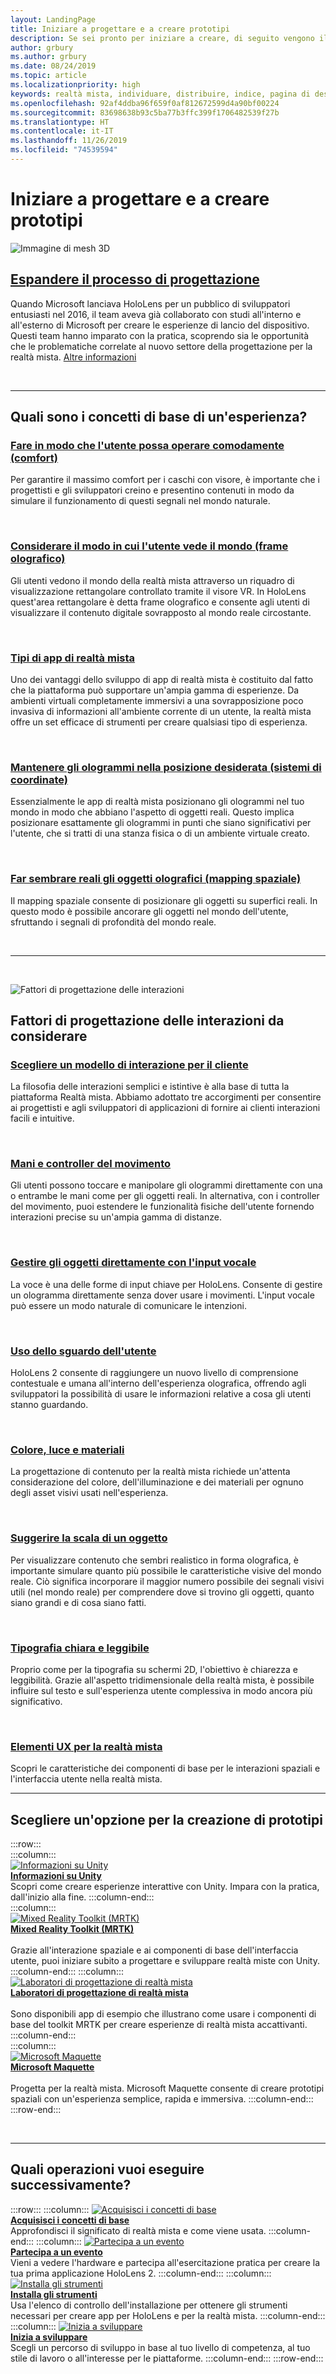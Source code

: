 ```yaml
---
layout: LandingPage
title: Iniziare a progettare e a creare prototipi
description: Se sei pronto per iniziare a creare, di seguito vengono illustrati i concetti di base che ti serviranno per iniziare a progettare e a creare prototipi.
author: grbury
ms.author: grbury
ms.date: 08/24/2019
ms.topic: article
ms.localizationpriority: high
keywords: realtà mista, individuare, distribuire, indice, pagina di destinazione, progettazione, sviluppo, esercitazioni, app di esempio, nozioni di base, case study, risorse, guide pratiche per HoloLens, progetti open source, concetti di base, interazione
ms.openlocfilehash: 92af4ddba96f659f0af812672599d4a90bf00224
ms.sourcegitcommit: 83698638b93c5ba77b3ffc399f1706482539f27b
ms.translationtype: HT
ms.contentlocale: it-IT
ms.lasthandoff: 11/26/2019
ms.locfileid: "74539594"
---
```

# <a name="start-designing-and-prototyping"></a>Iniziare a progettare e a creare prototipi


![Immagine di mesh 3D](images/03_Design.png)

## <a name="expand-your-design-processcase-study-expanding-the-design-process-for-mixed-realitymd"></a>[Espandere il processo di progettazione](case-study-expanding-the-design-process-for-mixed-reality.md)

Quando Microsoft lanciava HoloLens per un pubblico di sviluppatori entusiasti nel 2016, il team aveva già collaborato con studi all'interno e all'esterno di Microsoft per creare le esperienze di lancio del dispositivo. Questi team hanno imparato con la pratica, scoprendo sia le opportunità che le problematiche correlate al nuovo settore della progettazione per la realtà mista. [Altre informazioni](case-study-expanding-the-design-process-for-mixed-reality.md)

<br>

---

## <a name="what-are-the-core-concepts-of-an-experience"></a>Quali sono i concetti di base di un'esperienza?

### <a name="keep-the-user-comfortable---comfortcomfortmd"></a>[Fare in modo che l'utente possa operare comodamente (comfort)](comfort.md)
Per garantire il massimo comfort per i caschi con visore, è importante che i progettisti e gli sviluppatori creino e presentino contenuti in modo da simulare il funzionamento di questi segnali nel mondo naturale.

<br>

### <a name="consider-how-the-user-sees-the-world---holographic-frameholographic-framemd"></a>[Considerare il modo in cui l'utente vede il mondo (frame olografico)](holographic-frame.md)
Gli utenti vedono il mondo della realtà mista attraverso un riquadro di visualizzazione rettangolare controllato tramite il visore VR. In HoloLens quest'area rettangolare è detta frame olografico e consente agli utenti di visualizzare il contenuto digitale sovrapposto al mondo reale circostante.

<br>

### <a name="types-of-mixed-reality-appstypes-of-mixed-reality-appsmd"></a>[Tipi di app di realtà mista](types-of-mixed-reality-apps.md)
Uno dei vantaggi dello sviluppo di app di realtà mista è costituito dal fatto che la piattaforma può supportare un'ampia gamma di esperienze. Da ambienti virtuali completamente immersivi a una sovrapposizione poco invasiva di informazioni all'ambiente corrente di un utente, la realtà mista offre un set efficace di strumenti per creare qualsiasi tipo di esperienza.

<br>

### <a name="keeping-holograms-in-place---coordinate-systemscoordinate-systemsmd"></a>[Mantenere gli ologrammi nella posizione desiderata (sistemi di coordinate)](coordinate-systems.md)
Essenzialmente le app di realtà mista posizionano gli ologrammi nel tuo mondo in modo che abbiano l'aspetto di oggetti reali. Questo implica posizionare esattamente gli ologrammi in punti che siano significativi per l'utente, che si tratti di una stanza fisica o di un ambiente virtuale creato.

<br>

### <a name="making-holographic-objects-feel-real---spatial-mappingspatial-mappingmd"></a>[Far sembrare reali gli oggetti olografici (mapping spaziale)](spatial-mapping.md)
Il mapping spaziale consente di posizionare gli oggetti su superfici reali. In questo modo è possibile ancorare gli oggetti nel mondo dell'utente, sfruttando i segnali di profondità del mondo reale.

<br>


---

<br>

![Fattori di progettazione delle interazioni](images/MRTK_BoundingBox_Main.png)

## <a name="interaction-design-factors-to-consider"></a>Fattori di progettazione delle interazioni da considerare


### <a name="choose-an-interaction-model-for-your-customerinteraction-fundamentalsmd"></a>[Scegliere un modello di interazione per il cliente](interaction-fundamentals.md)
La filosofia delle interazioni semplici e istintive è alla base di tutta la piattaforma Realtà mista. Abbiamo adottato tre accorgimenti per consentire ai progettisti e agli sviluppatori di applicazioni di fornire ai clienti interazioni facili e intuitive.

<br>

### <a name="hands-and-motion-controllershands-and-toolsmd"></a>[Mani e controller del movimento](hands-and-tools.md)
Gli utenti possono toccare e manipolare gli ologrammi direttamente con una o entrambe le mani come per gli oggetti reali. In alternativa, con i controller del movimento, puoi estendere le funzionalità fisiche dell'utente fornendo interazioni precise su un'ampia gamma di distanze.

<br>

### <a name="directly-commanding-objects-with-voice-inputvoice-inputmd"></a>[Gestire gli oggetti direttamente con l'input vocale](voice-input.md)
La voce è una delle forme di input chiave per HoloLens. Consente di gestire un ologramma direttamente senza dover usare i movimenti. L'input vocale può essere un modo naturale di comunicare le intenzioni.

<br>

### <a name="leveraging-the-users-eye-gazeeye-trackingmd"></a>[Uso dello sguardo dell'utente](eye-tracking.md)
HoloLens 2 consente di raggiungere un nuovo livello di comprensione contestuale e umana all'interno dell'esperienza olografica, offrendo agli sviluppatori la possibilità di usare le informazioni relative a cosa gli utenti stanno guardando.

<br>

### <a name="color-light-and-materialscolor-light-and-materialsmd"></a>[Colore, luce e materiali](color,-light-and-materials.md)
La progettazione di contenuto per la realtà mista richiede un'attenta considerazione del colore, dell'illuminazione e dei materiali per ognuno degli asset visivi usati nell'esperienza.

<br>

### <a name="suggesting-the-scale-of-an-objectscalemd"></a>[Suggerire la scala di un oggetto](scale.md)
Per visualizzare contenuto che sembri realistico in forma olografica, è importante simulare quanto più possibile le caratteristiche visive del mondo reale. Ciò significa incorporare il maggior numero possibile dei segnali visivi utili (nel mondo reale) per comprendere dove si trovino gli oggetti, quanto siano grandi e di cosa siano fatti.

<br>

### <a name="clear-and-readable-typographytypographymd"></a>[Tipografia chiara e leggibile](typography.md)
Proprio come per la tipografia su schermi 2D, l'obiettivo è chiarezza e leggibilità. Grazie all'aspetto tridimensionale della realtà mista, è possibile influire sul testo e sull'esperienza utente complessiva in modo ancora più significativo.

<br>

### <a name="ux-elements-for-the-mixed-realityapp-patterns-landingpagemd"></a>[Elementi UX per la realtà mista](app-patterns-landingpage.md)
Scopri le caratteristiche dei componenti di base per le interazioni spaziali e l'interfaccia utente nella realtà mista.
<br>


---

## <a name="choose-a-prototyping-option"></a>Scegliere un'opzione per la creazione di prototipi  

:::row:::   
    :::column:::    
       [![Informazioni su Unity](images/unity_logo.png)](https://learn.unity.com/)<br>
        **[Informazioni su Unity](https://learn.unity.com/)**<br>
        Scopri come creare esperienze interattive con Unity. Impara con la pratica, dall'inizio alla fine.
    :::column-end:::    
    :::column:::    
        [![Mixed Reality Toolkit (MRTK)](images/MRTK-small_logo.png)](https://github.com/Microsoft/MixedRealityToolkit-Unity)<br>
        **[Mixed Reality Toolkit (MRTK)](https://github.com/Microsoft/MixedRealityToolkit-Unity)**<br>  
        Grazie all'interazione spaziale e ai componenti di base dell'interfaccia utente, puoi iniziare subito a progettare e sviluppare realtà miste con Unity.   
    :::column-end:::
    :::column:::    
        [![Laboratori di progettazione di realtà mista](images/MRDL_logo.png)](https://github.com/Microsoft/MRDL_Unity_PeriodicTable)<br>
        **[Laboratori di progettazione di realtà mista](https://github.com/Microsoft/MRDL_Unity_PeriodicTable)**<br>  
        Sono disponibili app di esempio che illustrano come usare i componenti di base del toolkit MRTK per creare esperienze di realtà mista accattivanti.
    :::column-end:::        
    :::column:::    
        [![Microsoft Maquette](images/Maquette_logo.png)](https://www.maquette.ms/)<br>
        **[Microsoft Maquette](https://www.maquette.ms/)**<br>  
        Progetta per la realtà mista. Microsoft Maquette consente di creare prototipi spaziali con un'esperienza semplice, rapida e immersiva. 
    :::column-end:::    
:::row-end:::

<br>

---



## <a name="what-would-you-like-to-do-next"></a>Quali operazioni vuoi eseguire successivamente?

:::row:::
    :::column:::
       [![Acquisisci i concetti di base](images/icon-lightbulb.jpg)](index.md#understand-the-basics)<br>
        **[Acquisisci i concetti di base](index.md#understand-the-basics)**<br>
        Approfondisci il significato di realtà mista e come viene usata.
    :::column-end:::
    :::column:::
        [![Partecipa a un evento](images/icon-calendar.jpg)](sf-academy-events.md)<br>
         **[Partecipa a un evento](sf-academy-events.md)**<br>
        Vieni a vedere l'hardware e partecipa all'esercitazione pratica per creare la tua prima applicazione HoloLens 2.
    :::column-end:::
    :::column:::
        [![Installa gli strumenti](images/icon-design.jpg)](install-the-tools.md)<br>
         **[Installa gli strumenti](install-the-tools.md)**<br>
        Usa l'elenco di controllo dell'installazione per ottenere gli strumenti necessari per creare app per HoloLens e per la realtà mista.
    :::column-end:::
    :::column:::
        [![Inizia a sviluppare](images/icon-developer.jpg)](development.md)<br>
        **[Inizia a sviluppare](development.md)**<br>
        Scegli un percorso di sviluppo in base al tuo livello di competenza, al tuo stile di lavoro o all'interesse per le piattaforme.
    :::column-end:::
:::row-end:::


<br>

<br>


